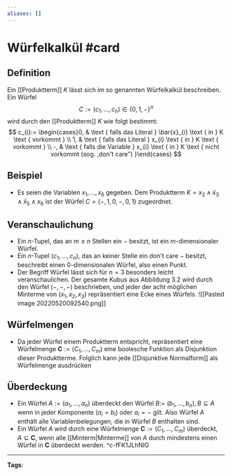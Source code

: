 ```yaml
---
aliases: []
---
```


# Würfelkalkül #card
## Definition
Ein [[Produktterm]] $K$ lässt sich im so genannten Würfelkalkül beschreiben. Ein Würfel
$$
C:=\left(c_{1}, \ldots, c_{n}\right) \in\{0,1,-\}^{n}
$$
wird durch den [[Produktterm]] $K$ wie folgt bestimmt:
$$
c_{i}:= \begin{cases}0, & \text { falls das Literal } \bar{x}_{i} \text { in } K \text { vorkommt } \\ 1, & \text { falls das Literal } x_{i} \text { in } K \text { vorkommt } \\ -, & \text { falls die Variable } x_{i} \text { in } K \text { nicht vorkommt (sog. ,don't care") }\end{cases}
$$
## Beispiel
- Es seien die Variablen $x_{1}, \ldots, x_{6}$ gegeben. Dem Produktterm $K=x_{2} \wedge \bar{x}_{3} \wedge \bar{x}_{5} \wedge x_{6}$ ist der Würfel $C=(-, 1,0,-, 0,1)$ zugeordnet.
## Veranschaulichung
- Ein $n$-Tupel, das an $m \leq n$ Stellen ein $-$ besitzt, ist ein $m$-dimensionaler Würfel.
- Ein $n$-Tupel $\left(c_{1}, \ldots, c_{n}\right)$, das an keiner Stelle ein don't care $-$ besitzt, beschreibt einen 0-dimensionalen Würfel, also einen Punkt.
- Der Begriff Würfel lässt sich für $n=3$ besonders leicht veranschaulichen. Der gesamte Kubus aus Abbildung $3.2$ wird durch den Würfel $(-,-,-)$ beschrieben, und jeder der acht möglichen Minterme von $\left(x_{1}, x_{2}, x_{3}\right)$ repräsentiert eine Ecke eines Würfels.
	![[Pasted image 20220520092540.png]]
## Würfelmengen
- Da jeder Würfel einem Produktterm entspricht, repräsentiert eine Würfelmenge $\boldsymbol{C}:=\left(C_{1}, \ldots, C_{m}\right)$ eine boolesche Funktion als Disjunktion dieser Produktterme. Folglich kann jede [[Disjunktive Normalform]] als Würfelmenge ausdrücken
## Überdeckung
- Ein Würfel $A:=\left(a_{1}, \ldots, a_{n}\right)$ überdeckt den Würfel $B:=$ $\left(b_{1}, \ldots, b_{n}\right), B \subseteq A$ wenn in jeder Komponente $\left(a_{i}=b_{i}\right)$ oder $a_{i}=-$ gilt. Also Würfel $A$ enthält alle Variablenbelegungen, die in Würfel $B$ enthalten sind.
- Ein Würfel $A$ wird durch eine Würfelmenge $\boldsymbol{C}:=\left(C_{1}, \ldots, C_{m}\right)$ überdeckt, $A \subseteq \boldsymbol{C}$, wenn alle [[Minterm|Minterme]] von $A$ durch mindestens einen Würfel in $\boldsymbol{C}$ überdeckt werden.
^c-fFK1JLhNIG
---
**Tags**: 